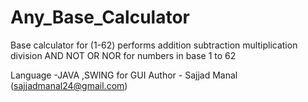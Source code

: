 Any_Base_Calculator
===================

Base calculator for (1-62) performs addition subtraction multiplication division AND NOT OR NOR for numbers in base 1 to 62

Language -JAVA ,SWING for GUI Author - Sajjad Manal (sajjadmanal24@gmail.com)
